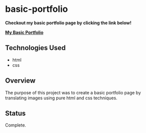 # basic-portfolio

**Checkout my basic portfolio page by clicking the link below!**

**[My Basic Portfolio](https://andrewpetersondev.github.io/basic-portfolio/)**

## Technologies Used

- html
- css

## Overview

The purpose of this project was to create a basic portfolio page by translating images using pure html and css techniques.

## Status

Complete.

